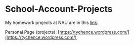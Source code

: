 # School-Account-Projects
My homework projects at NAU are in this [link](https://github.com/gasaiginko?tab=repositories).

Personal Page (projects): [https://tychence.wordpress.com/](https://tychence.wordpress.com/)
